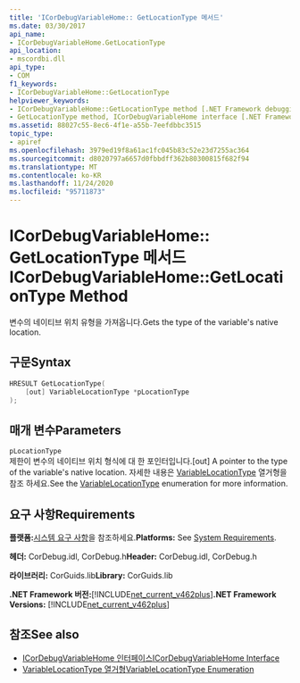 ```yaml
---
title: 'ICorDebugVariableHome:: GetLocationType 메서드'
ms.date: 03/30/2017
api_name:
- ICorDebugVariableHome.GetLocationType
api_location:
- mscordbi.dll
api_type:
- COM
f1_keywords:
- ICorDebugVariableHome::GetLocationType
helpviewer_keywords:
- ICorDebugVariableHome::GetLocationType method [.NET Framework debugging]
- GetLocationType method, ICorDebugVariableHome interface [.NET Framework debugging]
ms.assetid: 88027c55-8ec6-4f1e-a55b-7eefdbbc3515
topic_type:
- apiref
ms.openlocfilehash: 3979ed19f8a61ac1fc045b83c52e23d7255ac364
ms.sourcegitcommit: d8020797a6657d0fbbdff362b80300815f682f94
ms.translationtype: MT
ms.contentlocale: ko-KR
ms.lasthandoff: 11/24/2020
ms.locfileid: "95711873"
---
```

# <a name="icordebugvariablehomegetlocationtype-method"></a><span data-ttu-id="0e363-102">ICorDebugVariableHome:: GetLocationType 메서드</span><span class="sxs-lookup"><span data-stu-id="0e363-102">ICorDebugVariableHome::GetLocationType Method</span></span>

<span data-ttu-id="0e363-103">변수의 네이티브 위치 유형을 가져옵니다.</span><span class="sxs-lookup"><span data-stu-id="0e363-103">Gets the type of the variable's native location.</span></span>  
  
## <a name="syntax"></a><span data-ttu-id="0e363-104">구문</span><span class="sxs-lookup"><span data-stu-id="0e363-104">Syntax</span></span>  
  
```cpp  
HRESULT GetLocationType(  
    [out] VariableLocationType *pLocationType  
);  
```  
  
## <a name="parameters"></a><span data-ttu-id="0e363-105">매개 변수</span><span class="sxs-lookup"><span data-stu-id="0e363-105">Parameters</span></span>  

 `pLocationType`  
 <span data-ttu-id="0e363-106">제한이 변수의 네이티브 위치 형식에 대 한 포인터입니다.</span><span class="sxs-lookup"><span data-stu-id="0e363-106">[out] A pointer to the type of the variable's native location.</span></span>  <span data-ttu-id="0e363-107">자세한 내용은 [VariableLocationType](variablelocationtype-enumeration.md) 열거형을 참조 하세요.</span><span class="sxs-lookup"><span data-stu-id="0e363-107">See the [VariableLocationType](variablelocationtype-enumeration.md) enumeration for more information.</span></span>  
  
## <a name="requirements"></a><span data-ttu-id="0e363-108">요구 사항</span><span class="sxs-lookup"><span data-stu-id="0e363-108">Requirements</span></span>  

 <span data-ttu-id="0e363-109">**플랫폼:**[시스템 요구 사항](../../get-started/system-requirements.md)을 참조하세요.</span><span class="sxs-lookup"><span data-stu-id="0e363-109">**Platforms:** See [System Requirements](../../get-started/system-requirements.md).</span></span>  
  
 <span data-ttu-id="0e363-110">**헤더:** CorDebug.idl, CorDebug.h</span><span class="sxs-lookup"><span data-stu-id="0e363-110">**Header:** CorDebug.idl, CorDebug.h</span></span>  
  
 <span data-ttu-id="0e363-111">**라이브러리:** CorGuids.lib</span><span class="sxs-lookup"><span data-stu-id="0e363-111">**Library:** CorGuids.lib</span></span>  
  
 <span data-ttu-id="0e363-112">**.NET Framework 버전:**[!INCLUDE[net_current_v462plus](../../../../includes/net-current-v462plus-md.md)]</span><span class="sxs-lookup"><span data-stu-id="0e363-112">**.NET Framework Versions:** [!INCLUDE[net_current_v462plus](../../../../includes/net-current-v462plus-md.md)]</span></span>  
  
## <a name="see-also"></a><span data-ttu-id="0e363-113">참조</span><span class="sxs-lookup"><span data-stu-id="0e363-113">See also</span></span>

- [<span data-ttu-id="0e363-114">ICorDebugVariableHome 인터페이스</span><span class="sxs-lookup"><span data-stu-id="0e363-114">ICorDebugVariableHome Interface</span></span>](icordebugvariablehome-interface.md)
- [<span data-ttu-id="0e363-115">VariableLocationType 열거형</span><span class="sxs-lookup"><span data-stu-id="0e363-115">VariableLocationType Enumeration</span></span>](variablelocationtype-enumeration.md)
